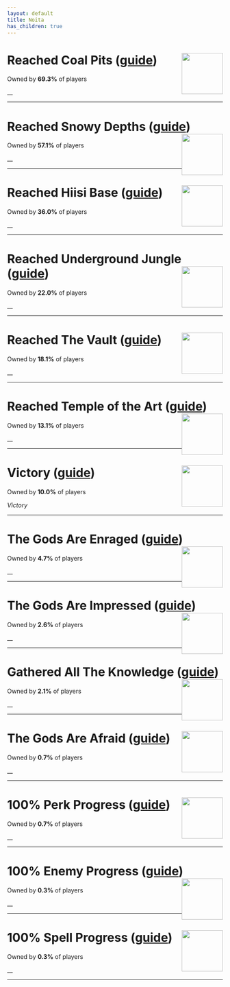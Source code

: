 ```yaml
---
layout: default
title: Noita
has_children: true
---
```


# Reached Coal Pits ([guide](guides/Reached_Coal_Pits.md)) <img style="float: right;" src="https://cdn.cloudflare.steamstatic.com/steamcommunity/public/images/apps/881100/758f9b900906a4dd07fc120aba01daf5e3851045.jpg" width="96" height="96">

Owned by **69.3%** of players

__

---

# Reached Snowy Depths ([guide](guides/Reached_Snowy_Depths.md)) <img style="float: right;" src="https://cdn.cloudflare.steamstatic.com/steamcommunity/public/images/apps/881100/84d2845edbfe01a27b855f235023d7ea5f3e770a.jpg" width="96" height="96">

Owned by **57.1%** of players

__

---

# Reached Hiisi Base ([guide](guides/Reached_Hiisi_Base.md)) <img style="float: right;" src="https://cdn.cloudflare.steamstatic.com/steamcommunity/public/images/apps/881100/c219c3651fcf6dd48c3db6fbbbbd18a39c397697.jpg" width="96" height="96">

Owned by **36.0%** of players

__

---

# Reached Underground Jungle ([guide](guides/Reached_Underground_Jungle.md)) <img style="float: right;" src="https://cdn.cloudflare.steamstatic.com/steamcommunity/public/images/apps/881100/5183ddeee913f877125231433214d75809f2721b.jpg" width="96" height="96">

Owned by **22.0%** of players

__

---

# Reached The Vault ([guide](guides/Reached_The_Vault.md)) <img style="float: right;" src="https://cdn.cloudflare.steamstatic.com/steamcommunity/public/images/apps/881100/7e66ed4b29a19b4fbe2a7ef4f7384aabaad2f57a.jpg" width="96" height="96">

Owned by **18.1%** of players

__

---

# Reached Temple of the Art ([guide](guides/Reached_Temple_of_the_Art.md)) <img style="float: right;" src="https://cdn.cloudflare.steamstatic.com/steamcommunity/public/images/apps/881100/326dc54c8eb0c61eb48d48bda09bd3fe5c7f3521.jpg" width="96" height="96">

Owned by **13.1%** of players

__

---

# Victory ([guide](guides/Victory.md)) <img style="float: right;" src="https://cdn.cloudflare.steamstatic.com/steamcommunity/public/images/apps/881100/0ce1e76c000037efd33d90d20bfa1b8c373b2e3a.jpg" width="96" height="96">

Owned by **10.0%** of players

_Victory_

---

# The Gods Are Enraged ([guide](guides/The_Gods_Are_Enraged.md)) <img style="float: right;" src="https://cdn.cloudflare.steamstatic.com/steamcommunity/public/images/apps/881100/1c0696634744b2caceaff11b4de1ab0dcf7ab4a7.jpg" width="96" height="96">

Owned by **4.7%** of players

__

---

# The Gods Are Impressed ([guide](guides/The_Gods_Are_Impressed.md)) <img style="float: right;" src="https://cdn.cloudflare.steamstatic.com/steamcommunity/public/images/apps/881100/b9aae70a7f07ca96cb9f531bff48119611e0227d.jpg" width="96" height="96">

Owned by **2.6%** of players

__

---

# Gathered All The Knowledge ([guide](guides/Gathered_All_The_Knowledge.md)) <img style="float: right;" src="https://cdn.cloudflare.steamstatic.com/steamcommunity/public/images/apps/881100/c888cdb9375f8dc2a7ef516ddfb7f2822917aecb.jpg" width="96" height="96">

Owned by **2.1%** of players

__

---

# The Gods Are Afraid ([guide](guides/The_Gods_Are_Afraid.md)) <img style="float: right;" src="https://cdn.cloudflare.steamstatic.com/steamcommunity/public/images/apps/881100/08794789c5e8c3f1f85e3993fb36a4b49ac29b91.jpg" width="96" height="96">

Owned by **0.7%** of players

__

---

# 100% Perk Progress ([guide](guides/100__Perk_Progress.md)) <img style="float: right;" src="https://cdn.cloudflare.steamstatic.com/steamcommunity/public/images/apps/881100/4a730e833b0b3d1c626ea5036db56e81054b7d7b.jpg" width="96" height="96">

Owned by **0.7%** of players

__

---

# 100% Enemy Progress ([guide](guides/100__Enemy_Progress.md)) <img style="float: right;" src="https://cdn.cloudflare.steamstatic.com/steamcommunity/public/images/apps/881100/18c76ae26e6cb5c0743863e8e31a45b203ce7fa9.jpg" width="96" height="96">

Owned by **0.3%** of players

__

---

# 100% Spell Progress ([guide](guides/100__Spell_Progress.md)) <img style="float: right;" src="https://cdn.cloudflare.steamstatic.com/steamcommunity/public/images/apps/881100/fc37560f3506ab3cfd5e4f5513d6c8c2885a40ec.jpg" width="96" height="96">

Owned by **0.3%** of players

__

---

